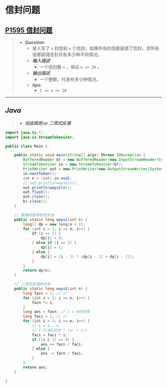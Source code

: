 # 信封问题

## [P1595 信封问题](https://www.luogu.com.cn/problem/P1595)

> - ***Question***
>   - 某人写了 `n` 封信和 `n` 个信封，如果所有的信都装错了信封。求所有信都装错信封共有多少种不同情况。
>   - ***输入描述***
>     - 一个信封数 `n` ，保证 `n <= 20` 。
>   - ***输出描述***
>     - 一个整数，代表有多少种情况。
>   - ***tips:***
>     - `1 <= n <= 20`

---

## *Java*

> - ***动态规划 or 二项式反演***

```java
import java.io.*;
import java.io.StreamTokenizer;

public class Main {

    public static void main(String[] args) throws IOException {
        BufferedReader br = new BufferedReader(new InputStreamReader(System.in));
        StreamTokenizer in = new StreamTokenizer(br);
        PrintWriter out = new PrintWriter(new OutputStreamWriter(System.out));
        in.nextToken();
        int n = (int) in.nval;
        // out.println(ways1(n));
        out.println(ways2(n));
        out.flush();
        out.close();
        br.close();
    }

    // 普通动态规划的方法
    public static long ways1(int n) {
        long[] dp = new long[n + 1];
        for (int i = 1; i <= n; i++) {
            if (i == 1) {
                dp[i] = 0;
            } else if (i == 2) {
                dp[i] = 1;
            } else {
                dp[i] = (i - 1) * (dp[i - 1] + dp[i - 2]);
            }
        }
        return dp[n];
    }

    // 二项式反演的方法
    public static long ways2(int n) {
        long facn = 1; // n!
        for (int i = 1; i <= n; i++) {
            facn *= i;
        }
        long ans = facn; // i = 0时的项
        long faci = 1; // i!
        for (int i = 1; i <= n; i++) {
            // i = 1...n
            // (-1)的i次方 * (n! / i!)
            faci = faci * i;
            if ((i & 1) == 0) {
                ans += facn / faci;
            } else {
                ans -= facn / faci;
            }
        }
        return ans;
    }

}
```
